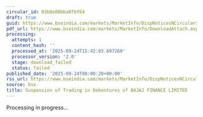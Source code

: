 ```yaml
---
circular_id: 03b8e00bba8fbf64
draft: true
guid: https://www.bseindia.com/markets/MarketInfo/DispNoticesNCirculars.aspx?Noticeid={E92E4F0E-167D-48C7-ABFB-33B5A5F41627}&noticeno=20250924-6&dt=09/24/2025&icount=6&totcount=60&flag=0
pdf_url: https://www.bseindia.com/markets/MarketInfo/DownloadAttach.aspx?id=20250924-6&attachedId=
processing:
  attempts: 1
  content_hash: ''
  processed_at: '2025-09-24T15:42:03.697260'
  processor_version: '2.0'
  stage: download_failed
  status: failed
published_date: '2025-09-24T08:00:20+00:00'
rss_url: https://www.bseindia.com/markets/MarketInfo/DispNoticesNCirculars.aspx?Noticeid={E92E4F0E-167D-48C7-ABFB-33B5A5F41627}&noticeno=20250924-6&dt=09/24/2025&icount=6&totcount=60&flag=0
source: bse
title: Suspension of Trading in Debentures of BAJAJ FINANCE LIMITED
---
```


Processing in progress...